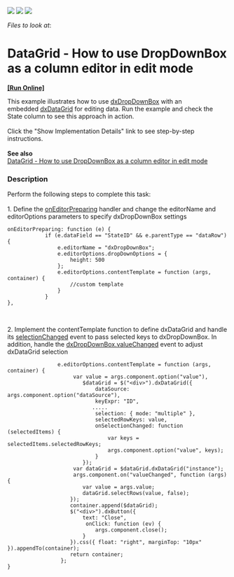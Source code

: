 <!-- default badges list -->
![](https://img.shields.io/endpoint?url=https://codecentral.devexpress.com/api/v1/VersionRange/128583101/17.1.5%2B)
[![](https://img.shields.io/badge/Open_in_DevExpress_Support_Center-FF7200?style=flat-square&logo=DevExpress&logoColor=white)](https://supportcenter.devexpress.com/ticket/details/T548916)
[![](https://img.shields.io/badge/📖_How_to_use_DevExpress_Examples-e9f6fc?style=flat-square)](https://docs.devexpress.com/GeneralInformation/403183)
<!-- default badges end -->
<!-- default file list -->
*Files to look at*:

<!-- default file list end -->
# DataGrid - How to use DropDownBox as a column editor in edit mode
<!-- run online -->
**[[Run Online]](https://codecentral.devexpress.com/t548916/)**
<!-- run online end -->


<p>This example illustrates how to use <a href="https://js.devexpress.com/Documentation/ApiReference/UI_Widgets/dxDropDownBox/">dxDropDownBox</a> with an embedded <a href="https://js.devexpress.com/Documentation/ApiReference/UI_Widgets/dxDataGrid/">dxDataGrid</a> for editing data. Run the example and check the State column to see this approach in action.<br><br>Click the "Show Implementation Details" link to see step-by-step instructions.<br><br><strong>See also<br></strong><a href="https://www.devexpress.com/Support/Center/p/T576412">DataGrid - How to use DropDownBox as a column editor in edit mode</a><strong><br></strong></p>


<h3>Description</h3>

<p>Perform the following steps to complete this task:&nbsp;<br><br>1. Define the&nbsp;<a href="https://js.devexpress.com/Documentation/ApiReference/UI_Widgets/dxDataGrid/Configuration/#onEditorPreparing">onEditorPreparing</a>&nbsp;handler and change the editorName and editorOptions parameters to specify dxDropDownBox settings</p>
<code lang="js">onEditorPreparing: function (e) {
            if (e.dataField == "StateID" &amp;&amp; e.parentType == "dataRow") {
                e.editorName = "dxDropDownBox";                
                e.editorOptions.dropDownOptions = {                
                    height: 500
                };
                e.editorOptions.contentTemplate = function (args, container) { 
                    //custom template
                }
            }
},
</code>
<p>&nbsp;</p>
<p>2. Implement the contentTemplate&nbsp;function to define dxDataGrid&nbsp;and handle its&nbsp;<a href="https://js.devexpress.com/Documentation/ApiReference/UI_Widgets/dxDataGrid/Configuration/#onSelectionChanged">selectionChanged</a>&nbsp;event to pass selected keys to dxDropDownBox. In addition, handle the&nbsp;<a href="https://js.devexpress.com/Documentation/ApiReference/UI_Widgets/dxDropDownBox/Configuration/#onValueChanged">dxDropDownBox.valueChanged</a>&nbsp;event&nbsp;to adjust dxDataGrid selection</p>
<code lang="js">                e.editorOptions.contentTemplate = function (args, container) {
                     var value = args.component.option("value"),
                        $dataGrid = $("&lt;div&gt;").dxDataGrid({                           
                            dataSource: args.component.option("dataSource"),
                            keyExpr: "ID",
                           .....
                            selection: { mode: "multiple" },
                            selectedRowKeys: value,
                            onSelectionChanged: function (selectedItems) {
                                var keys = selectedItems.selectedRowKeys;
                                args.component.option("value", keys);
                            }
                        });
                     var dataGrid = $dataGrid.dxDataGrid("instance");
                     args.component.on("valueChanged", function (args) {
                        var value = args.value;
                        dataGrid.selectRows(value, false);
                    });
                    container.append($dataGrid);
                    $("&lt;div&gt;").dxButton({
                        text: "Close",
                         onClick: function (ev) {
                            args.component.close();
                        }
                    }).css({ float: "right", marginTop: "10px" }).appendTo(container);
                    return container;
                 };
}
</code>
<p>&nbsp;</p>

<br/>


